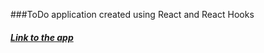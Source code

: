 ###ToDo application created using React and React Hooks

##### <a href="https://todoapp-phz34g3po.vercel.app/">Link to the app</a>
